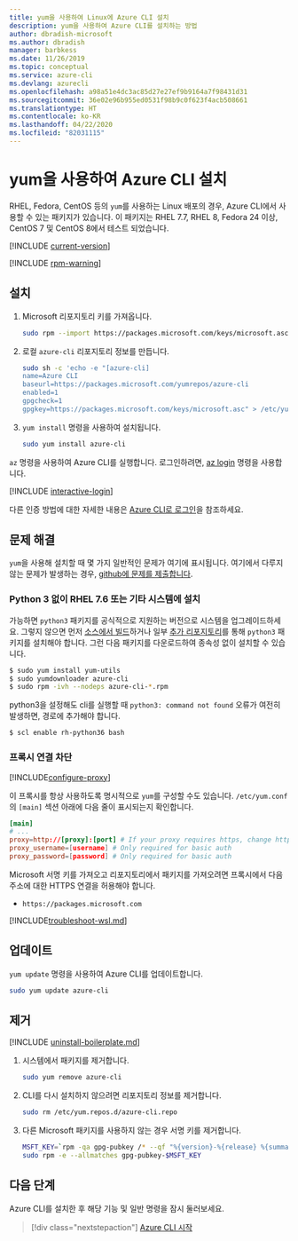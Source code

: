 ```yaml
---
title: yum을 사용하여 Linux에 Azure CLI 설치
description: yum을 사용하여 Azure CLI를 설치하는 방법
author: dbradish-microsoft
ms.author: dbradish
manager: barbkess
ms.date: 11/26/2019
ms.topic: conceptual
ms.service: azure-cli
ms.devlang: azurecli
ms.openlocfilehash: a98a51e4dc3ac85d27e27ef9b9164a7f98431d31
ms.sourcegitcommit: 36e02e96b955ed0531f98b9c0f623f4acb508661
ms.translationtype: HT
ms.contentlocale: ko-KR
ms.lasthandoff: 04/22/2020
ms.locfileid: "82031115"
---
```

# <a name="install-azure-cli-with-yum"></a>yum을 사용하여 Azure CLI 설치

RHEL, Fedora, CentOS 등의 `yum`를 사용하는 Linux 배포의 경우, Azure CLI에서 사용할 수 있는 패키지가 있습니다. 이 패키지는 RHEL 7.7, RHEL 8, Fedora 24 이상, CentOS 7 및 CentOS 8에서 테스트 되었습니다.

[!INCLUDE [current-version](includes/current-version.md)]

[!INCLUDE [rpm-warning](includes/rpm-warning.md)]

## <a name="install"></a>설치

1. Microsoft 리포지토리 키를 가져옵니다.

   ```bash
   sudo rpm --import https://packages.microsoft.com/keys/microsoft.asc
   ```

2. 로컬 `azure-cli` 리포지토리 정보를 만듭니다.

   ```bash
   sudo sh -c 'echo -e "[azure-cli]
   name=Azure CLI
   baseurl=https://packages.microsoft.com/yumrepos/azure-cli
   enabled=1
   gpgcheck=1
   gpgkey=https://packages.microsoft.com/keys/microsoft.asc" > /etc/yum.repos.d/azure-cli.repo'
   ```

3. `yum install` 명령을 사용하여 설치됩니다.

   ```bash
   sudo yum install azure-cli
   ```

`az` 명령을 사용하여 Azure CLI를 실행합니다. 로그인하려면, [az login](/cli/azure/reference-index#az-login) 명령을 사용합니다.

[!INCLUDE [interactive-login](includes/interactive-login.md)]

다른 인증 방법에 대한 자세한 내용은 [Azure CLI로 로그인](authenticate-azure-cli.md)을 참조하세요.

## <a name="troubleshooting"></a>문제 해결

`yum`을 사용해 설치할 때 몇 가지 일반적인 문제가 여기에 표시됩니다. 여기에서 다루지 않는 문제가 발생하는 경우, [github에 문제를 제출합니다](https://github.com/Azure/azure-cli/issues).

### <a name="install-on-rhel-76-or-other-systems-without-python-3"></a>Python 3 없이 RHEL 7.6 또는 기타 시스템에 설치

가능하면 `python3` 패키지를 공식적으로 지원하는 버전으로 시스템을 업그레이드하세요. 그렇지 않으면 먼저 [소스에서 빌드](https://github.com/linux-on-ibm-z/docs/wiki/Building-Python-3.6.x)하거나 일부 [추가 리포지토리](https://developers.redhat.com/blog/2018/08/13/install-python3-rhel/)를 통해 `python3` 패키지를 설치해야 합니다. 그런 다음 패키지를 다운로드하여 종속성 없이 설치할 수 있습니다.
```bash
$ sudo yum install yum-utils
$ sudo yumdownloader azure-cli
$ sudo rpm -ivh --nodeps azure-cli-*.rpm
```

python3을 설정해도 cli를 실행할 때 `python3: command not found` 오류가 여전히 발생하면, 경로에 추가해야 합니다.
```bash
$ scl enable rh-python36 bash
```

### <a name="proxy-blocks-connection"></a>프록시 연결 차단

[!INCLUDE[configure-proxy](includes/configure-proxy.md)]

이 프록시를 항상 사용하도록 명시적으로 `yum`를 구성할 수도 있습니다. `/etc/yum.conf`의 `[main]` 섹션 아래에 다음 줄이 표시되는지 확인합니다.

```yum.conf
[main]
# ...
proxy=http://[proxy]:[port] # If your proxy requires https, change http->https
proxy_username=[username] # Only required for basic auth
proxy_password=[password] # Only required for basic auth
```

Microsoft 서명 키를 가져오고 리포지토리에서 패키지를 가져오려면 프록시에서 다음 주소에 대한 HTTPS 연결을 허용해야 합니다.

* `https://packages.microsoft.com`

[!INCLUDE[troubleshoot-wsl.md](includes/troubleshoot-wsl.md)]

## <a name="update"></a>업데이트

`yum update` 명령을 사용하여 Azure CLI를 업데이트합니다.

```bash
sudo yum update azure-cli
```

## <a name="uninstall"></a>제거

[!INCLUDE [uninstall-boilerplate.md](includes/uninstall-boilerplate.md)]

1. 시스템에서 패키지를 제거합니다.

   ```bash
   sudo yum remove azure-cli
   ```

2. CLI를 다시 설치하지 않으려면 리포지토리 정보를 제거합니다.

   ```bash
   sudo rm /etc/yum.repos.d/azure-cli.repo
   ```

3. 다른 Microsoft 패키지를 사용하지 않는 경우 서명 키를 제거합니다.

   ```bash
   MSFT_KEY=`rpm -qa gpg-pubkey /* --qf "%{version}-%{release} %{summary}\n" | grep Microsoft | awk '{print $1}'`
   sudo rpm -e --allmatches gpg-pubkey-$MSFT_KEY
   ```

## <a name="next-steps"></a>다음 단계

Azure CLI를 설치한 후 해당 기능 및 일반 명령을 잠시 둘러보세요.

> [!div class="nextstepaction"]
> [Azure CLI 시작](get-started-with-azure-cli.md)
